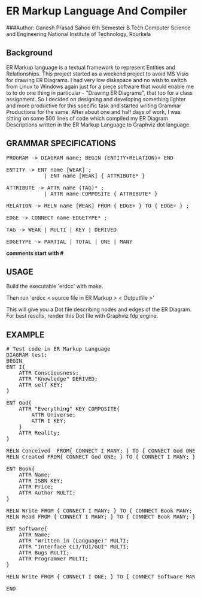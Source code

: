 ER Markup Language And Compiler
===============================

###Author: 
Ganesh Prasad Sahoo 
6th Semester B.Tech 
Computer Science and Engineering
National Institute of Technology, Rourkela


Background
----------

ER Markup language is a textual framework to represent Entities 
and Relationships. This project started as a weekend project to 
avoid MS Visio for drawing ER Diagrams. I had very low diskspace 
and no wish to switch from Linux to Windows again just for a piece 
software that would enable me to to do one thing in particular - 
"Drawing ER Diagrams", that too for a class assignment. So I decided 
on designing and developing something lighter and more productive
for this specific task and started writing Grammar Productions for the
same. After about one and half days of work, I was sitting on some 
500 lines of code which compiled my ER Diagram Descriptions written 
in the ER Markup Language to Graphviz dot language.

GRAMMAR SPECIFICATIONS
----------------------

<pre>PROGRAM -> DIAGRAM name; BEGIN (ENTITY+RELATION)+ END

ENTITY -> ENT name [WEAK] ;
			| ENT name [WEAK] { ATTRIBUTE* } 
			
ATTRIBUTE -> ATTR name (TAG)* ;
			| ATTR name COMPOSITE { ATTRIBUTE* }
			
RELATION -> RELN name [WEAK] FROM { EDGE+ } TO { EDGE+ } ;

EDGE -> CONNECT name EDGETYPE* ;

TAG -> WEAK | MULTI | KEY | DERIVED 

EDGETYPE -> PARTIAL | TOTAL | ONE | MANY </pre>


**comments start with #**

USAGE
-----

Build the executable 'erdcc' with make.

Then run 'erdcc < source file in ER Markup > < Outputfile >'

This will give you a Dot file describing nodes and edges of the ER Diagram.
For best results, render this Dot file with Graphviz fdp engine.


EXAMPLE
-------

<pre># Test code in ER Markup Language
DIAGRAM test;
BEGIN
ENT I{
	ATTR Consciousness;
	ATTR "Knowledge" DERIVED;
	ATTR self KEY;
}

ENT God{
	ATTR "Everything" KEY COMPOSITE{
		ATTR Universe;
		ATTR I KEY;
	}
	ATTR Reality;
}

RELN Conceived 	FROM{ CONNECT I MANY; }	TO { CONNECT God ONE; };
RELN Created FROM{ CONNECT God ONE; } TO { CONNECT I MANY; };

ENT Book{
	ATTR Name;
	ATTR ISBN KEY;
	ATTR Price;
	ATTR Author MULTI;
}

RELN Write FROM { CONNECT I MANY; } TO { CONNECT Book MANY; };
RELN Read FROM { CONNECT I MANY; } TO { CONNECT Book MANY; };

ENT Software{
	ATTR Name;
	ATTR "Written in (Language)" MULTI;
	ATTR "Interface CLI/TUI/GUI" MULTI;
	ATTR Bugs MULTI;
	ATTR Programmer MULTI;
}

RELN Write FROM { CONNECT I ONE; } TO { CONNECT Software MANY; };

END</pre>


